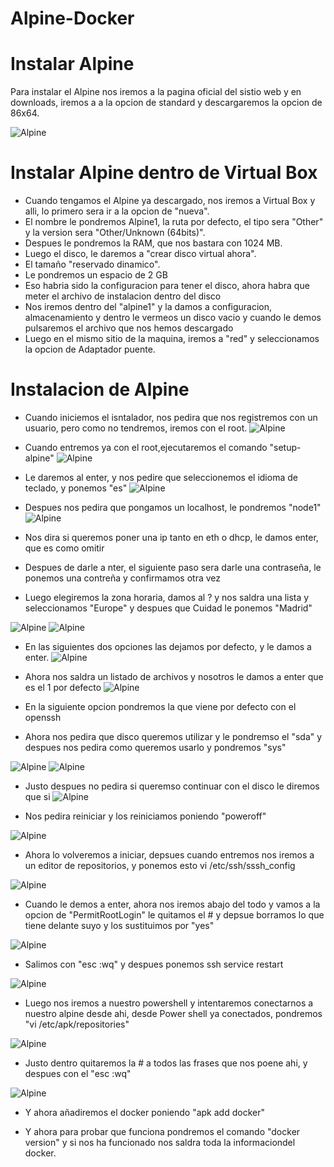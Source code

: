 # Alpine-Docker

# Instalar Alpine

Para instalar el Alpine nos iremos a la pagina oficial del sistio web y en downloads, iremos a a la opcion de standard y descargaremos la opcion de 86x64.

![Alpine](https://github.com/AlejandroRocaMateu/Docker_Alpine/blob/3feb94a8ed77b50e17ca2a5a2c7e6d7b15d6acdc/1.PNG)

# Instalar Alpine dentro de Virtual Box

* Cuando tengamos el Alpine ya descargado, nos iremos a Virtual Box y alli, lo primero sera ir a la opcion de "nueva".
* El nombre le pondremos Alpine1, la ruta por defecto, el tipo sera "Other" y la version sera "Other/Unknown (64bits)".
* Despues le pondremos la RAM, que nos bastara con 1024 MB.
* Luego el disco, le daremos a "crear disco virtual ahora".
* El tamaño "reservado dinamico".
* Le pondremos un espacio de 2 GB
* Eso habria sido la configuracion para tener el disco, ahora habra que meter el archivo de instalacion dentro del disco
* Nos iremos dentro del "alpine1" y la damos a configuracion, almacenamiento y dentro le vermeos un disco vacio y cuando le demos pulsaremos el archivo que nos hemos descargado
* Luego en el mismo sitio de la maquina, iremos a "red" y seleccionamos la opcion de Adaptador puente.
# Instalacion de Alpine

* Cuando iniciemos el isntalador, nos pedira que nos registremos con un usuario, pero como no tendremos, iremos con el root.
![Alpine](https://github.com/AlejandroRocaMateu/Docker_Alpine/blob/8381d6af8ebe99a580fb7c43cdb21e1423881ece/2.PNG)

* Cuando entremos ya con el root,ejecutaremos el comando "setup-alpine"
![Alpine](https://github.com/AlejandroRocaMateu/Docker_Alpine/blob/75950f58077d1908025bd96cb26e9b8416460707/3.PNG)

* Le daremos al enter, y nos pedire que seleccionemos el idioma de teclado, y ponemos "es"
![Alpine](https://github.com/AlejandroRocaMateu/Docker_Alpine/blob/58c1a5cdba2f5678112950501607629a8b94dd40/4.PNG)

* Despues nos pedira que pongamos un localhost, le pondremos "node1"
![Alpine](https://github.com/AlejandroRocaMateu/Docker_Alpine/blob/93f97e93228f4f867906a579ca64e818141b5df6/5.PNG)

* Nos dira si queremos poner una ip tanto en eth o dhcp, le damos enter, que es como omitir

* Despues de darle a nter, el siguiente paso sera darle una contraseña, le ponemos una contreña y confirmamos otra vez

* Luego elegiremos la zona horaria, damos al ? y nos saldra una lista y seleccionamos "Europe" y despues que Cuidad le ponemos "Madrid"

![Alpine](https://github.com/AlejandroRocaMateu/Docker_Alpine/blob/d4585837c30c0af706a03f44997bf6ddfd084b99/6.PNG)
![Alpine](https://github.com/AlejandroRocaMateu/Docker_Alpine/blob/531555ea680b92d21061388c5ddbb924291e677c/7.PNG)

* En las siguientes dos opciones las dejamos por defecto, y le damos a enter.
![Alpine](https://github.com/AlejandroRocaMateu/Docker_Alpine/blob/61522ae416e501703d329a02639e868e97ea91a5/8.PNG)

* Ahora nos saldra un listado de archivos y nosotros le damos a enter que es el 1 por defecto
![Alpine](https://github.com/AlejandroRocaMateu/Docker_Alpine/blob/58a1b5213965bf21dc48737eca1d2a7c6292a1a1/9.PNG)

* En la siguiente opcion pondremos la que viene por defecto con el openssh

* Ahora nos pedira que disco queremos utilizar y le pondremso el "sda" y despues nos pedira como queremos usarlo y pondremos "sys"

![Alpine](https://github.com/AlejandroRocaMateu/Docker_Alpine/blob/f447c3e792b63e4c3c6a2362188ba5084a2c49b8/10.PNG)
![Alpine](https://github.com/AlejandroRocaMateu/Docker_Alpine/blob/6abbc461a3f06df3279951a0d1ef931de7f7336e/11.PNG)

* Justo despues no pedira si queremso continuar con el disco le diremos que si
![Alpine](https://github.com/AlejandroRocaMateu/Docker_Alpine/blob/9970464fd93ea24a855a49a392469839c2876332/12.PNG)

* Nos pedira reiniciar y los reiniciamos poniendo "poweroff"

![Alpine](https://github.com/AlejandroRocaMateu/Docker_Alpine/blob/f9567085c0c93faa47a90d56761d4aec4fce97cf/13.PNG)

* Ahora lo volveremos a iniciar, depsues cuando entremos nos iremos a un editor de repositorios, y ponemos esto vi /etc/ssh/sssh_config

![Alpine](https://github.com/AlejandroRocaMateu/Docker_Alpine/blob/4e2bd61a3e2e198be2ed1380135db7c6708f6c7b/14.PNG)

* Cuando le demos a enter, ahora nos iremos abajo del todo y vamos a la opcion de "PermitRootLogin" le quitamos el # y depsue borramos lo que tiene delante suyo y los sustituimos por "yes" 

![Alpine](https://github.com/AlejandroRocaMateu/Docker_Alpine/blob/ed9f30d9ec150ed067b8f3a69df0f0d2a3f61186/15.PNG)

* Salimos con "esc :wq" y despues ponemos ssh service restart

![Alpine](https://github.com/AlejandroRocaMateu/Docker_Alpine/blob/b625121ef871d0d82e6dd526b590a38aac68590e/16.PNG)

* Luego nos iremos a nuestro powershell y intentaremos conectarnos a nuestro alpine desde ahi,  desde Power shell ya conectados, pondremos "vi /etc/apk/repositories"

![Alpine](https://github.com/AlejandroRocaMateu/Docker_Alpine/blob/1e71f3ae9e1fc39bee037218112ba2e21a6bf284/17.PNG)

* Justo dentro quitaremos la #  a todos las frases que nos poene ahi, y despues con el "esc :wq" 

![Alpine](https://github.com/AlejandroRocaMateu/Docker_Alpine/blob/a89363c96fb8c3ff8842a91fddb6ef7388fe8d24/18.PNG)

* Y ahora añadiremos el docker poniendo "apk add docker"

* Y ahora para probar que funciona pondremos el comando "docker version" y si nos ha funcionado nos saldra toda la informaciondel docker.
